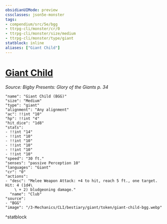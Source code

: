 ```yaml
---
obsidianUIMode: preview
cssclasses: json5e-monster
tags:
- compendium/src/5e/bgg
- ttrpg-cli/monster/cr/0
- ttrpg-cli/monster/size/medium
- ttrpg-cli/monster/type/giant
statblock: inline
aliases: ["Giant Child"]
---
```

# [Giant Child](3-Mechanics\CLI\bestiary\giant/giant-child-bgg.md)
*Source: Bigby Presents: Glory of the Giants p. 34*  

```statblock
"name": "Giant Child (BGG)"
"size": "Medium"
"type": "giant"
"alignment": "Any alignment"
"ac": !!int "10"
"hp": !!int "4"
"hit_dice": "1d8"
"stats":
- !!int "14"
- !!int "10"
- !!int "10"
- !!int "10"
- !!int "10"
- !!int "10"
"speed": "30 ft."
"senses": "passive Perception 10"
"languages": "Giant"
"cr": "0"
"actions":
- "desc": "Melee Weapon Attack: +4 to hit, reach 5 ft., one target. Hit: 4 (1d4\
    \ + 2) bludgeoning damage."
  "name": "Club"
"source":
- "BGG"
"image": "/3-Mechanics/CLI/bestiary/giant/token/giant-child-bgg.webp"
```
^statblock
